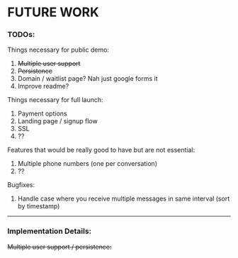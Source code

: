 # FUTURE WORK 

### TODOs:

Things necessary for public demo:
1. ~~Multiple user support~~
2. ~~Persistence~~
3. Domain / waitlist page? Nah just google forms it
4. Improve readme?

Things necessary for full launch:
1. Payment options
2. Landing page / signup flow
3. SSL
4. ??

Features that would be really good to have but are not essential:
1. Multiple phone numbers (one per conversation)
2. ??

Bugfixes:
1. Handle case where you receive multiple messages in same interval (sort by timestamp)

-----------

### Implementation Details:

~~Multiple user support / persistence:~~

